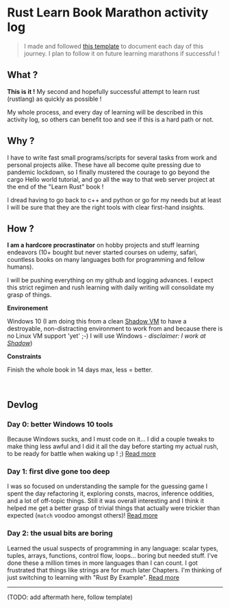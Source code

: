 # Rust Learn Book Marathon activity log

> I made and followed [this template](docs/logs/template.md) to document each day of this journey. I plan to follow it on future learning marathons if successful !

## What ?

**This is it !** My second and hopefully successful attempt to learn rust (rustlang) as quickly as possible !

My whole process, and every day of learning will be described in this activity log, so others can benefit too and see if this is a hard path or not.


## Why ?

I have to write fast small programs/scripts for several tasks from work and personal projects alike. These have all become quite pressing due to pandemic lockdown, so I finally mustered the courage to go beyond the cargo Hello world tutorial, and go all the way to that web server project at the end of the "Learn Rust" book !

I dread having to go back to c++ and python or go for my needs but at least I will be sure that they are the right tools with clear first-hand insights.

## How ?

**I am a hardcore procrastinator** on hobby projects and stuff learning endeavors (10+ bought but never started courses on udemy, safari, countless books on many languages both for programming and fellow humans).

I will be pushing everything on my github and logging advances. I expect this strict regimen and rush learning with daily writing will consolidate my grasp of things.

**Environement**

Windows 10 (I am doing this from a clean [Shadow VM](https://www.shadow.tech) to have a destroyable, non-distracting environment to work from and because there is no Linux VM support 'yet' ;-) I will use Windows - *disclaimer: I work at [Shadow](https://twitter.com/ideasmashup)*)

**Constraints**

Finish the whole book in 14 days max, less = better.

<br>

## Devlog

### Day 0: better Windows 10 tools

Because Windows sucks, and I must code on it... I did a couple tweaks to make thing less awful and I did it all the day before starting my actual rush, to be ready for battle when waking up ! ;) [Read more](rust-learn/day0.md)

### Day 1: first dive gone too deep

I was so focused on understanding the sample for the guessing game I spent the day refactoring it, exploring consts, macros, inference oddities, and a lot of off-topic things. Still it was overall interesting and I think it helped me get a better grasp of trivial things that actually were trickier than expected (```match``` voodoo amongst others)! [Read more](rust-learn/day1.md)

### Day 2: the usual bits are boring

Learned the usual suspects of programming in any language: scalar types, tuples, arrays, functions, control flow, loops... boring but needed stuff. I've done these a million times in more languages than I can count. I got frustrated that things like strings are for much later Chapters. I'm thinking of just switching to learning with "Rust By Example". [Read more](rust-learn/day2.md)


---

(TODO: add aftermath here, follow template)